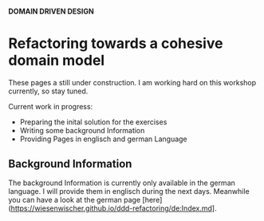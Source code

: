 #### DOMAIN DRIVEN DESIGN
# Refactoring towards a cohesive domain model
These pages a still under construction.
I am working hard on this workshop currently, so stay tuned.

Current work in progress:
- Preparing the inital solution for the exercises
- Writing some background Information
- Providing Pages in englisch and german Language

## Background Information

The background Information is currently only available in the german language.
I will provide them in englisch during the next days.
Meanwhile you can have a look at the german page [here](https://wiesenwischer.github.io/ddd-refactoring/de:Index.md].
